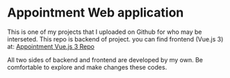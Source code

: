 # Appointment Web application
This is one of my projects that I uploaded on Github for who may be interseted. This repo is backend of project. you can find frontend (Vue.js 3) at: [Appointment Vue.js 3 Repo](https://github.com/farad-tech/nobatdaram)

All two sides of backend and frontend are developed by my own. Be comfortable to explore and make changes these codes.


